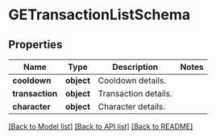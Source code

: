 # GETransactionListSchema

## Properties
Name | Type | Description | Notes
------------ | ------------- | ------------- | -------------
**cooldown** | **object** | Cooldown details. | 
**transaction** | **object** | Transaction details. | 
**character** | **object** | Character details. | 

[[Back to Model list]](../README.md#documentation-for-models) [[Back to API list]](../README.md#documentation-for-api-endpoints) [[Back to README]](../README.md)

